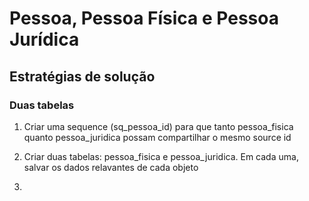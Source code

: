 # Pessoa, Pessoa Física e Pessoa Jurídica

## Estratégias de solução

### Duas tabelas

1. Criar uma sequence (sq_pessoa_id) para que tanto pessoa_fisica quanto
pessoa_juridica possam compartilhar o mesmo source id

2. Criar duas tabelas: pessoa_fisica e pessoa_juridica. Em cada uma, salvar os
dados relavantes de cada objeto

3. 